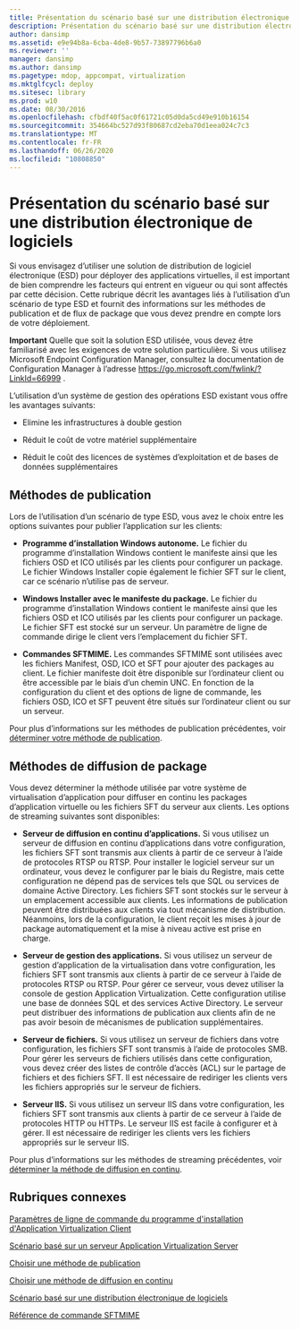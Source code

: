 ```yaml
---
title: Présentation du scénario basé sur une distribution électronique de logiciels
description: Présentation du scénario basé sur une distribution électronique de logiciels
author: dansimp
ms.assetid: e9e94b8a-6cba-4de8-9b57-73897796b6a0
ms.reviewer: ''
manager: dansimp
ms.author: dansimp
ms.pagetype: mdop, appcompat, virtualization
ms.mktglfcycl: deploy
ms.sitesec: library
ms.prod: w10
ms.date: 08/30/2016
ms.openlocfilehash: cfbdf40f5ac0f61721c05d0da5cd49e910b16154
ms.sourcegitcommit: 354664bc527d93f80687cd2eba70d1eea024c7c3
ms.translationtype: MT
ms.contentlocale: fr-FR
ms.lasthandoff: 06/26/2020
ms.locfileid: "10808850"
---
```

# Présentation du scénario basé sur une distribution électronique de logiciels


Si vous envisagez d’utiliser une solution de distribution de logiciel électronique (ESD) pour déployer des applications virtuelles, il est important de bien comprendre les facteurs qui entrent en vigueur ou qui sont affectés par cette décision. Cette rubrique décrit les avantages liés à l’utilisation d’un scénario de type ESD et fournit des informations sur les méthodes de publication et de flux de package que vous devez prendre en compte lors de votre déploiement.

**Important**  Quelle que soit la solution ESD utilisée, vous devez être familiarisé avec les exigences de votre solution particulière. Si vous utilisez Microsoft Endpoint Configuration Manager, consultez la documentation de Configuration Manager à l’adresse <https://go.microsoft.com/fwlink/?LinkId=66999> .

 

L’utilisation d’un système de gestion des opérations ESD existant vous offre les avantages suivants:

-   Elimine les infrastructures à double gestion

-   Réduit le coût de votre matériel supplémentaire

-   Réduit le coût des licences de systèmes d’exploitation et de bases de données supplémentaires

## Méthodes de publication


Lors de l’utilisation d’un scénario de type ESD, vous avez le choix entre les options suivantes pour publier l’application sur les clients:

-   **Programme d’installation Windows autonome.** Le fichier du programme d’installation Windows contient le manifeste ainsi que les fichiers OSD et ICO utilisés par les clients pour configurer un package. Le fichier Windows Installer copie également le fichier SFT sur le client, car ce scénario n’utilise pas de serveur.

-   **Windows Installer avec le manifeste du package.** Le fichier du programme d’installation Windows contient le manifeste ainsi que les fichiers OSD et ICO utilisés par les clients pour configurer un package. Le fichier SFT est stocké sur un serveur. Un paramètre de ligne de commande dirige le client vers l’emplacement du fichier SFT.

-   **Commandes SFTMIME.** Les commandes SFTMIME sont utilisées avec les fichiers Manifest, OSD, ICO et SFT pour ajouter des packages au client. Le fichier manifeste doit être disponible sur l’ordinateur client ou être accessible par le biais d’un chemin UNC. En fonction de la configuration du client et des options de ligne de commande, les fichiers OSD, ICO et SFT peuvent être situés sur l’ordinateur client ou sur un serveur.

Pour plus d’informations sur les méthodes de publication précédentes, voir [déterminer votre méthode de publication](determine-your-publishing-method.md).

## Méthodes de diffusion de package


Vous devez déterminer la méthode utilisée par votre système de virtualisation d’application pour diffuser en continu les packages d’application virtuelle ou les fichiers SFT du serveur aux clients. Les options de streaming suivantes sont disponibles:

-   **Serveur de diffusion en continu d’applications.** Si vous utilisez un serveur de diffusion en continu d’applications dans votre configuration, les fichiers SFT sont transmis aux clients à partir de ce serveur à l’aide de protocoles RTSP ou RTSP. Pour installer le logiciel serveur sur un ordinateur, vous devez le configurer par le biais du Registre, mais cette configuration ne dépend pas de services tels que SQL ou services de domaine Active Directory. Les fichiers SFT sont stockés sur le serveur à un emplacement accessible aux clients. Les informations de publication peuvent être distribuées aux clients via tout mécanisme de distribution. Néanmoins, lors de la configuration, le client reçoit les mises à jour de package automatiquement et la mise à niveau active est prise en charge.

-   **Serveur de gestion des applications.** Si vous utilisez un serveur de gestion d’application de la virtualisation dans votre configuration, les fichiers SFT sont transmis aux clients à partir de ce serveur à l’aide de protocoles RTSP ou RTSP. Pour gérer ce serveur, vous devez utiliser la console de gestion Application Virtualization. Cette configuration utilise une base de données SQL et des services Active Directory. Le serveur peut distribuer des informations de publication aux clients afin de ne pas avoir besoin de mécanismes de publication supplémentaires.

-   **Serveur de fichiers.** Si vous utilisez un serveur de fichiers dans votre configuration, les fichiers SFT sont transmis à l’aide de protocoles SMB. Pour gérer les serveurs de fichiers utilisés dans cette configuration, vous devez créer des listes de contrôle d’accès (ACL) sur le partage de fichiers et des fichiers SFT. Il est nécessaire de rediriger les clients vers les fichiers appropriés sur le serveur de fichiers.

-   **Serveur IIS.** Si vous utilisez un serveur IIS dans votre configuration, les fichiers SFT sont transmis aux clients à partir de ce serveur à l’aide de protocoles HTTP ou HTTPs. Le serveur IIS est facile à configurer et à gérer. Il est nécessaire de rediriger les clients vers les fichiers appropriés sur le serveur IIS.

Pour plus d’informations sur les méthodes de streaming précédentes, voir [déterminer la méthode de diffusion en continu](determine-your-streaming-method.md).

## Rubriques connexes


[Paramètres de ligne de commande du programme d'installation d'Application Virtualization Client](application-virtualization-client-installer-command-line-parameters.md)

[Scénario basé sur un serveur Application Virtualization Server](application-virtualization-server-based-scenario.md)

[Choisir une méthode de publication](determine-your-publishing-method.md)

[Choisir une méthode de diffusion en continu](determine-your-streaming-method.md)

[Scénario basé sur une distribution électronique de logiciels](electronic-software-distribution-based-scenario.md)

[Référence de commande SFTMIME](sftmime--command-reference.md)

 

 





